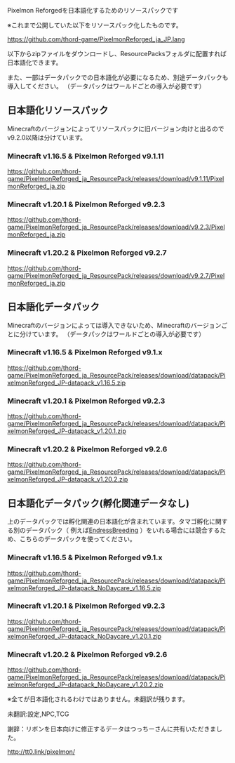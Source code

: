 Pixelmon Reforgedを日本語化するためのリソースパックです

※これまで公開していた以下をリソースパック化したものです。

https://github.com/thord-game/PixelmonReforged_ja_JP.lang


以下からzipファイルをダウンロードし、ResourcePacksフォルダに配置すれば日本語化できます。

また、一部はデータパックでの日本語化が必要になるため、別途データパックも導入してください。
（データパックはワールドごとの導入が必要です）

## 日本語化リソースパック

Minecraftのバージョンによってリソースパックに旧バージョン向けと出るのでv9.2.0以降は分けています。

### Minecraft v1.16.5 & Pixelmon Reforged v9.1.11

https://github.com/thord-game/PixelmonReforged_ja_ResourcePack/releases/download/v9.1.11/PixelmonReforged_ja.zip


### Minecraft v1.20.1 & Pixelmon Reforged v9.2.3

https://github.com/thord-game/PixelmonReforged_ja_ResourcePack/releases/download/v9.2.3/PixelmonReforged_ja.zip


### Minecraft v1.20.2 & Pixelmon Reforged v9.2.7

https://github.com/thord-game/PixelmonReforged_ja_ResourcePack/releases/download/v9.2.7/PixelmonReforged_ja.zip


## 日本語化データパック

Minecraftのバージョンによっては導入できないため、Minecraftのバージョンごとに分けています。
（データパックはワールドごとの導入が必要です）

### Minecraft v1.16.5 & Pixelmon Reforged v9.1.x

https://github.com/thord-game/PixelmonReforged_ja_ResourcePack/releases/download/datapack/PixelmonReforged_JP-datapack_v1.16.5.zip

### Minecraft v1.20.1 & Pixelmon Reforged v9.2.3

https://github.com/thord-game/PixelmonReforged_ja_ResourcePack/releases/download/datapack/PixelmonReforged_JP-datapack_v1.20.1.zip


### Minecraft v1.20.2 & Pixelmon Reforged v9.2.6

https://github.com/thord-game/PixelmonReforged_ja_ResourcePack/releases/download/datapack/PixelmonReforged_JP-datapack_v1.20.2.zip


## 日本語化データパック(孵化関連データなし)

上のデータパックでは孵化関連の日本語化が含まれています。タマゴ孵化に関する別のデータパック（ 例えば[EndressBreeding](https://github.com/thord-game/MoreInfo/tree/main/PixelmonReforged/EndressBreeding) ）をいれる場合には競合するため、こちらのデータパックを使ってください。

### Minecraft v1.16.5 & Pixelmon Reforged v9.1.x

https://github.com/thord-game/PixelmonReforged_ja_ResourcePack/releases/download/datapack/PixelmonReforged_JP-datapack_NoDaycare_v1.16.5.zip

### Minecraft v1.20.1 & Pixelmon Reforged v9.2.3

https://github.com/thord-game/PixelmonReforged_ja_ResourcePack/releases/download/datapack/PixelmonReforged_JP-datapack_NoDaycare_v1.20.1.zip

### Minecraft v1.20.2 & Pixelmon Reforged v9.2.6

https://github.com/thord-game/PixelmonReforged_ja_ResourcePack/releases/download/datapack/PixelmonReforged_JP-datapack_NoDaycare_v1.20.2.zip



※全てが日本語化されるわけではありません。未翻訳が残ります。

未翻訳:設定,NPC,TCG


謝辞：リボンを日本向けに修正するデータはつっちーさんに共有いただきました。

http://tt0.link/pixelmon/

